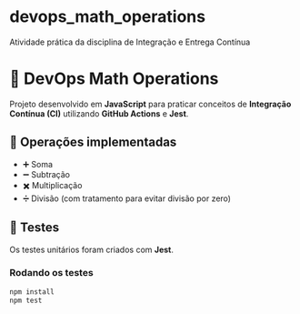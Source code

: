 # devops_math_operations  
Atividade prática da disciplina de Integração e Entrega Contínua  

# 🧮 DevOps Math Operations  

Projeto desenvolvido em **JavaScript** para praticar conceitos de **Integração Contínua (CI)** utilizando **GitHub Actions** e **Jest**.  

## 🚀 Operações implementadas  
- ➕ Soma  
- ➖ Subtração  
- ✖️ Multiplicação  
- ➗ Divisão (com tratamento para evitar divisão por zero)  

## 🧪 Testes  
Os testes unitários foram criados com **Jest**.  

### Rodando os testes
```bash
npm install
npm test
